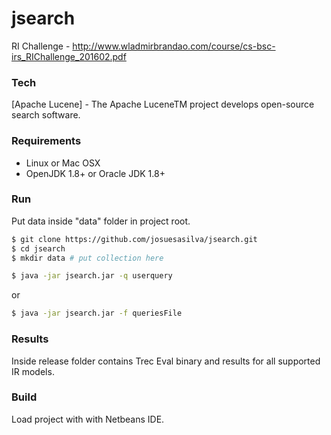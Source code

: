 # jsearch
RI Challenge - http://www.wladmirbrandao.com/course/cs-bsc-irs_RIChallenge_201602.pdf

### Tech

[Apache Lucene] - The Apache LuceneTM project develops open-source search software.

### Requirements

* Linux or Mac OSX
* OpenJDK 1.8+ or Oracle JDK 1.8+


### Run

Put data inside "data" folder in project root.

```sh
$ git clone https://github.com/josuesasilva/jsearch.git
$ cd jsearch
$ mkdir data # put collection here
```

```sh
$ java -jar jsearch.jar -q userquery
```
or

```sh
$ java -jar jsearch.jar -f queriesFile
```

### Results

Inside release folder contains Trec Eval binary and results for all supported IR models.

### Build

Load project with with Netbeans IDE.

